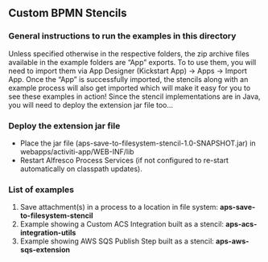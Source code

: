 ## Custom BPMN Stencils

### General instructions to run the examples in this directory 

Unless specified otherwise in the respective folders, the zip archive files available in the example folders are “App” exports. To to use them, you will need to import them via App Designer (Kickstart App) -> Apps -> Import App. Once the “App” is successfully imported, the stencils along with an example process will also get imported which will make it easy for you to see these examples in action! Since the stencil implementations are in Java, you will need to deploy the extension jar file too...

### Deploy the extension jar file

* Place the jar file (aps-save-to-filesystem-stencil-1.0-SNAPSHOT.jar) in webapps/activiti-app/WEB-INF/lib
* Restart Alfresco Process Services (if not configured to re-start automatically on classpath updates).


### List of examples

1. Save attachment(s) in a process to a location in file system: **aps-save-to-filesystem-stencil**
2. Example showing a Custom ACS Integration built as a stencil: **aps-acs-integration-utils**
3. Example showing AWS SQS Publish Step built as a stencil: **aps-aws-sqs-extension**


